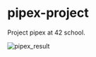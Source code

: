 # pipex-project
Project pipex at 42 school.

![pipex_result](https://user-images.githubusercontent.com/121001795/214770679-ad82a0f8-c78b-4ae0-91f3-4c902469dbc7.png)
